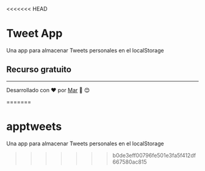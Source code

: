 <<<<<<< HEAD
# Tweet App

Una app para almacenar Tweets personales en el localStorage



## Recurso gratuito
---
Desarrollado con :heart: por [Mar](https://github.com/mar91linix/apptweets) :muscle: :blush:

=======
# apptweets

Una app para almacenar Tweets personales en el localStorage

>>>>>>> b0de3eff00796fe501e3fa5f412df667580ac815
